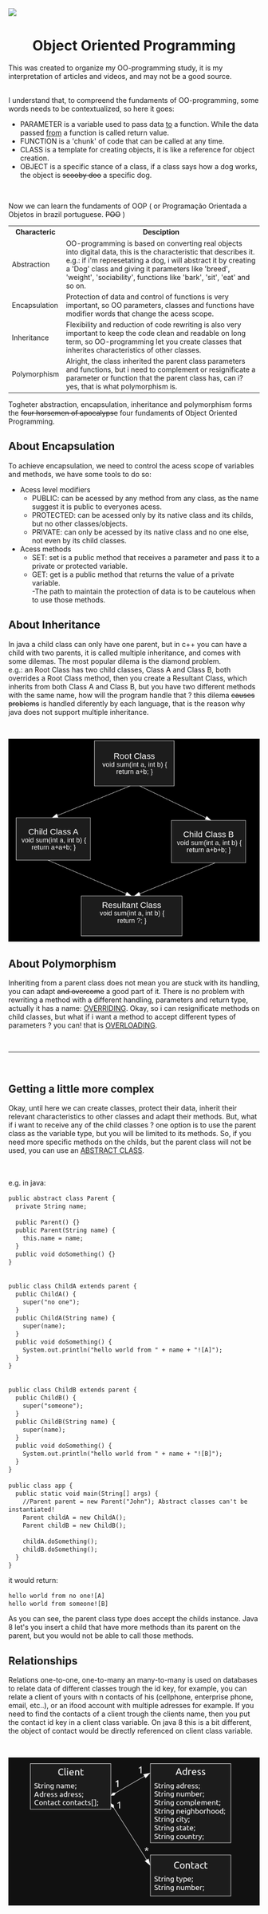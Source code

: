 <img src="http://unmaintained.tech/badge.svg"/>

<h1 align="center">Object Oriented Programming</h1>
This was created to organize my OO-programming study, it is my interpretation of articles and videos, and may not be a good source.
<br/> <br/>

I understand that, to compreend the fundaments of OO-programming, some words needs to be contextualized, so here it goes:

  <ul>
  <li> <bold>PARAMETER</bold> is a variable used to pass data <ins>to</ins> a function. While the data passed <ins>from</ins> a function is called return value. </li>
    <li> <bold>FUNCTION</bold> is a 'chunk' of code that can be called at any time. </li>
    <li> <bold>CLASS</bold> is a template for creating objects, it is like a reference for object creation. </li>
    <li> <bold>OBJECT</bold> is a specific stance of a class, if a class says how a dog works, the object is <del>scooby doo</del> a specific dog. </li>
  </ul>
<br/>

Now we can learn the fundaments of OOP ( or Programação Orientada a Objetos in brazil portuguese. <del>POO</del> )

<table>
  <tr>
    <th>Characteric</th>
    <th>Desciption</th>
  </tr>
   <tr>
     <td>Abstraction</td>
     <td>OO-programming is based on converting real objects into digital data, this is the characteristic that describes it.
     e.g.: if i'm represetating a dog, i will abstract it by creating a 'Dog' class and giving it parameters like 'breed', 'weight', 'sociability',
     functions like 'bark', 'sit', 'eat' and so on.</td>
  </tr>
  <tr>
     <td>Encapsulation</td>
     <td>Protection of data and control of functions is very important, so OO parameters, classes and functions have
      modifier words that change the acess scope.</td>
  </tr>
  <tr>
     <td>Inheritance</td>
     <td>Flexibility and reduction of code rewriting is also very important to keep the code clean and readable on long term,
      so OO-programming let you create classes that inherites characteristics of other classes. </td>
  </tr>
  <tr>
     <td>Polymorphism</td>
     <td>Alright, the class inherited the parent class parameters and functions, but i need to complement or resignificate a parameter or function
      that the parent class has, can i? yes, that is what polymorphism is. </td>
  </tr>
</table>

Togheter abstraction, encapsulation, inheritance and polymorphism forms the <del>four horsemen of apocalypse</del> four fundaments of Object Oriented Programming.

## About Encapsulation
  To achieve encapsulation, we need to control the acess scope of variables and methods, we have some tools to do so:
  <ul>
    <li>Acess level modifiers
      <ul>
        <li>PUBLIC: can be acessed by any method from any class, as the name suggest it is public to everyones acess.</li>
        <li>PROTECTED: can be acessed only by its native class and its childs, but no other classes/objects.</li>
        <li>PRIVATE: can only be acessed by its native class and no one else, not even by its child classes.</li>
      </ul>
    </li>
    <li>Acess methods
      <ul>
        <li>SET: set is a public method that receives a parameter and pass it to a private or protected variable.</li>
        <li>GET: get is a public method that returns the value of a private variable.</li>
        -The path to maintain the protection of data is to be cautelous when to use those methods.
      </ul>
    </li>
  </ul>


## About Inheritance
  In java a child class can only have one parent, but in c++ you can have a child with two parents, it is called multiple inheritance, and comes with some dilemas. The most popular dilema is the diamond problem. 
<br/>e.g.: an Root Class has two child classes, Class A and Class B, both overrides a Root Class method, then you create a Resultant Class, which inherits from both Class A and Class B, but you have two different methods with the same name, how will the program handle that ? this dilema <del>causes problems</del> is handled diferently by each language, that is the reason why java does not support multiple inheritance.

<br/>
<p align="center">
  <img src="https://github.com/marcosRoos/OO-Study/blob/main/diamond-problem.png" title="diamond problem example"/>
</p>
  
  
## About Polymorphism
  Inheriting from a parent class does not mean you are stuck with its handling, you can adapt <del>and overcome</del> a good part of it. There is 
  no problem with rewriting a method with a different handling, parameters and return type, actually it has a name: <ins>OVERRIDING</ins>.
  Okay, so i can resignificate methods on child classes, but what if i want a method to accept different types of parameters ? you can! that is <ins>OVERLOADING</ins>.

<br/><hr/><br/>

## Getting a little more complex
Okay, until here we can create classes, protect their data, inherit their relevant characteristics to other classes and adapt their methods. But, what if i want to receive any of the child classes ? one option is to use the parent class as the variable type, but you will be limited to its methods. So, if you need more specific methods on the childs, but the parent class will not be used, you can use an <ins>ABSTRACT CLASS</ins>.

<br/><br/> e.g. in java: 

```
public abstract class Parent {
  private String name;

  public Parent() {}
  public Parent(String name) {
    this.name = name;
  }
  public void doSomething() {}
}


public class ChildA extends parent {
  public ChildA() {
    super("no one");
  }
  public ChildA(String name) {
    super(name);
  }
  public void doSomething() {
    System.out.println("hello world from " + name + "![A]");
  }
}


public class ChildB extends parent {
  public ChildB() {
    super("someone");
  }
  public ChildB(String name) {
    super(name);
  }
  public void doSomething() {
    System.out.println("hello world from " + name + "![B]");
  }
}

public class app {
  public static void main(String[] args) {
    //Parent parent = new Parent("John"); Abstract classes can't be instantiated!
    Parent childA = new ChildA();
    Parent childB = new ChildB();

    childA.doSomething();
    childB.doSomething();
  }
}

```
it would return:
```
hello world from no one![A]
hello world from someone![B]

```
As you can see, the parent class type does accept the childs instance.
Java 8 let's you insert a child that have more methods than its parent on the parent, but you would not be able to call those methods.

## Relationships
Relations one-to-one, one-to-many an many-to-many is used on databases to relate data of different classes trough the id key, for example, you can relate a client of yours with n contacts of his (cellphone, enterprise phone, email, etc..), or an ifood account with multiple adresses for example. If you need to find the contacts of a client trough the clients name, then you put the contact id key in a client class variable.
On java 8 this is a bit different, the object of contact would be directly referenced on client class variable.

<br/>
<p align=center>
  <img src="https://github.com/marcosRoos/OO-Study/blob/main/relation.png" title="Relation example"/>
</p>
